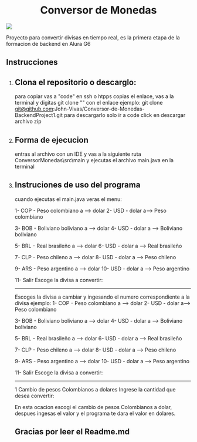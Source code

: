 
<h1 align="center">  Conversor de Monedas </h1>

   <p align="left">
   <img src="https://img.shields.io/badge/STATUS-TERMINADO-green">
   </p>

   Proyecto para convertir divisas en tiempo real, es la primera etapa de la formacion de backend en Alura G6

   ## Instrucciones
   1. ## Clona el repositorio o descarglo:
      para copiar vas a "code" en ssh o htpps copias el enlace, vas a la terminal y digitas git clone "" con el enlace
      ejemplo: git clone  git@github.com:John-Vivas/Conversor-de-Monedas-BackendProject1.git
      para descargarlo solo ir a code click en descargar archivo zip
   2. ## Forma de ejecucion
      entras al archivo con un IDE y vas a la siguiente ruta ConversorMonedas\src\main y ejecutas el archivo main.java en la terminal
   3. ## Instruciones de uso del programa
      cuando ejecutas el main.java veras el menu:
      
      1- COP - Peso colombiano a --> dolar 
      2- USD - dolar a--> Peso colombiano 

      3- BOB - Boliviano boliviano a --> dolar 
      4- USD - dolar a --> Boliviano boliviano 
      
      5- BRL - Real brasileño a --> dolar 
      6- USD - dolar a --> Real brasileño 
      
      7- CLP - Peso chileno a --> dolar 
      8- USD - dolar a --> Peso chileno 
      
      9- ARS - Peso argentino a --> dolar 
      10- USD - dolar a --> Peso argentino 
      
      11- Salir
      Escoge la divisa a convertir: 
      ______________________________


      Escoges la divisa a cambiar y ingesando el numero correspondiente a la divisa ejemplo:
      1- COP - Peso colombiano a --> dolar 
      2- USD - dolar a--> Peso colombiano 
      
      3- BOB - Boliviano boliviano a --> dolar 
      4- USD - dolar a --> Boliviano boliviano 
      
      5- BRL - Real brasileño a --> dolar 
      6- USD - dolar a --> Real brasileño 
      
      7- CLP - Peso chileno a --> dolar 
      8- USD - dolar a --> Peso chileno 
      
      9- ARS - Peso argentino a --> dolar 
      10- USD - dolar a --> Peso argentino 
      
      11- Salir
      Escoge la divisa a convertir: 
      ______________________________
      1
      Cambio de pesos Colombianos a dolares
      Ingrese la cantidad que desea convertir:

      En esta ocacion escogi el cambio de pesos Colombianos a dolar, despues ingesas el valor y el programa te dara el valor en dolares.

      ## Gracias por leer el Readme.md


      
      
      
       
